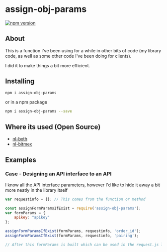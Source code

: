 # assign-obj-params

[![npm version](https://badge.fury.io/js/assign-obj-params.svg)](https://badge.fury.io/js/assign-obj-params)

## About

This is a function I've been using for a while in other bits of code (my library code, as well as some other code I've been doing for clients).

I did it to make things a bit more efficient.

## Installing

```bash
npm i assign-obj-params
```

or in a npm package

```bash
npm i assign-obj-params --save
```

## Where its used (Open Source)

* [nl-bxth](https://github.com/nolim1t/nl-bxth)
* [nl-bitmex](https://github.com/nolim1t/nl-bitmex)

## Examples

### Case - Designing an API interface to an API

I know all the API interface parameters, however I'd like to hide it away a bit more neatly in the library itself

```javascript
var requestinfo = {}; // This comes from the function or method

const assignFormParamsIfExist = require('assign-obj-params');
var formParams = {
    apikey: "apikey"
};

assignFormParamsIfExist(formParams, requestinfo, 'order_id');
assignFormParamsIfExist(formParams, requestinfo, 'pairing');

// After this formParams is built which can be used in the request.js library to send as an API request

```


